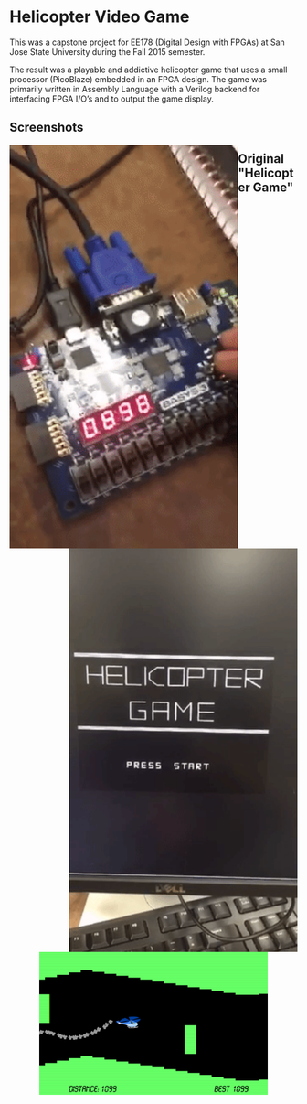 # Helicopter Video Game
This was a capstone project for EE178 (Digital Design with FPGAs) at San Jose State University during the Fall 2015 semester.

The result was a playable and addictive helicopter game that uses a small processor (PicoBlaze) embedded in an FPGA design. The game was primarily written in Assembly Language with a Verilog backend for interfacing FPGA I/O’s and to output the game display.




## Screenshots

<p align="center" >
<img style="float: left;" src="https://raw.githubusercontent.com/adnandzebic/fpga_video_game/master/hc2.gif" alt="Helicopter Game" title="Helicopter Game" width="400">
</p>

<p align="center" >
<img style="float: right;" src="https://raw.githubusercontent.com/adnandzebic/fpga_video_game/master/hc3.gif" alt="Helicopter Game" title="Helicopter Game" width="400">
</p>


## Original "Helicopter Game"
<p align="center" >
<img src="https://raw.githubusercontent.com/adnandzebic/fpga_video_game/master/classic.png" alt="Classic Helicopter Game" title="Classic Helicopter Game" width="400">
</p>
